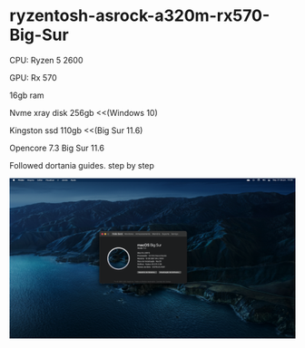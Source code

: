# ryzentosh-asrock-a320m-rx570-Big-Sur

CPU: Ryzen 5 2600

GPU: Rx 570

16gb ram

Nvme xray disk 256gb <<(Windows 10)

Kingston ssd 110gb <<(Big Sur 11.6)


Opencore 7.3
Big Sur 11.6

Followed dortania guides. step by step


![](image1.png)
